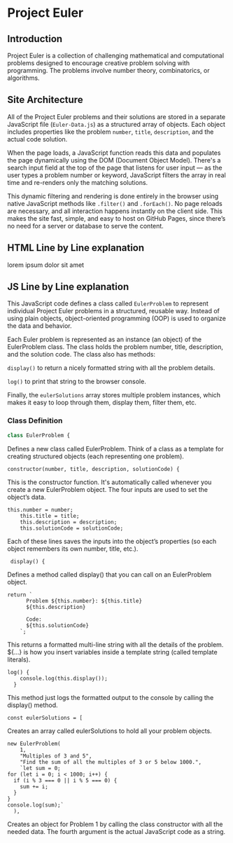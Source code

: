 # Project Euler

## Introduction
Project Euler is a collection of challenging mathematical and computational problems designed to encourage creative problem solving with programming. The problems involve number theory, combinatorics, or algorithms.

## Site Architecture
All of the Project Euler problems and their solutions are stored in a separate JavaScript file (`Euler-Data.js`) as a structured array of objects. Each object includes properties like the problem `number`, `title`, `description`, and the actual code solution.

When the page loads, a JavaScript function reads this data and populates the page dynamically using the DOM (Document Object Model). There's a search input field at the top of the page that listens for user input — as the user types a problem number or keyword, JavaScript filters the array in real time and re-renders only the matching solutions.

This dynamic filtering and rendering is done entirely in the browser using native JavaScript methods like `.filter()` and `.forEach()`. No page reloads are necessary, and all interaction happens instantly on the client side. This makes the site fast, simple, and easy to host on GitHub Pages, since there’s no need for a server or database to serve the content.

## HTML Line by Line explanation
lorem ipsum dolor sit amet

## JS Line by Line explanation

This JavaScript code defines a class called `EulerProblem` to represent individual Project Euler problems in a structured, reusable way. Instead of using plain objects, object-oriented programming (OOP) is used to organize the data and behavior.

Each Euler problem is represented as an instance (an object) of the EulerProblem class. The class holds the problem number, title, description, and the solution code. The class also has methods:

`display()` to return a nicely formatted string with all the problem details.

`log()` to print that string to the browser console.

Finally, the `eulerSolutions` array stores multiple problem instances, which makes it easy to loop through them, display them, filter them, etc.

### Class Definition

```javascript
class EulerProblem {
```

Defines a new class called EulerProblem. Think of a class as a template for creating structured objects (each representing one problem).

```
constructor(number, title, description, solutionCode) {
```

This is the constructor function. It's automatically called whenever you create a new EulerProblem object. The four inputs are used to set the object’s data.

```
this.number = number;
    this.title = title;
    this.description = description;
    this.solutionCode = solutionCode;
```

Each of these lines saves the inputs into the object’s properties (so each object remembers its own number, title, etc.).

```
 display() {
```

Defines a method called display() that you can call on an EulerProblem object.

```
return `
      Problem ${this.number}: ${this.title}
      ${this.description}
      
      Code:
      ${this.solutionCode}
    `;
```

This returns a formatted multi-line string with all the details of the problem. ${...} is how you insert variables inside a template string (called template literals).

```
log() {
    console.log(this.display());
  }
```

This method just logs the formatted output to the console by calling the display() method.

```
const eulerSolutions = [
```

Creates an array called eulerSolutions to hold all your problem objects.

```
new EulerProblem(
    1,
    "Multiples of 3 and 5",
    "Find the sum of all the multiples of 3 or 5 below 1000.",
    `let sum = 0;
for (let i = 0; i < 1000; i++) {
  if (i % 3 === 0 || i % 5 === 0) {
    sum += i;
  }
}
console.log(sum);`
  ),
```

Creates an object for Problem 1 by calling the class constructor with all the needed data. The fourth argument is the actual JavaScript code as a string.






